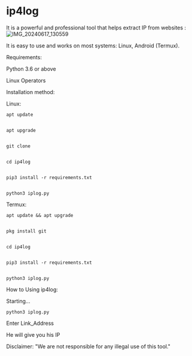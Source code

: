 # ip4log
It is a powerful and professional tool that helps extract IP from websites :
![IMG_20240617_130559](https://github.com/ZFCk439/ip4log/assets/172911108/c4f6567e-4b54-4741-be62-6c4a7b045e4a)

It is easy to use and works on most systems: Linux, Android (Termux).

Requirements: 

Python 3.6 or above

Linux Operators

Installation method:

Linux:

    apt update
    

    apt upgrade 
    

    git clone
    

    cd ip4log
    

    pip3 install -r requirements.txt
    

    python3 iplog.py
    
    
Termux:

    apt update && apt upgrade
    

    pkg install git
    

    cd ip4log
    

    pip3 install -r requirements.txt
    

    python3 iplog.py
    
    
How to Using ip4log:

Starting...

    python3 iplog.py

Enter Link_Address

He will give you his IP 

Disclaimer:
"We are not responsible for any illegal use of this tool."


    
